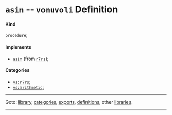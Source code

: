 

<a id='definition__vonuvoli__asin'></a>

# `asin` -- `vonuvoli` Definition


<a id='definition__vonuvoli__asin__kind'></a>

#### Kind

`procedure`;


<a id='definition__vonuvoli__asin__implements'></a>

#### Implements

 * [`asin`](../../r7rs/definitions/asin.md#definition__r7rs__asin) (from [`r7rs`](../../r7rs/_index.md#library__r7rs));


<a id='definition__vonuvoli__asin__categories'></a>

#### Categories

 * [`vs:r7rs`](../../vonuvoli/categories/vs_3a_r7rs.md#category__vonuvoli__vs_3a_r7rs);
 * [`vs:arithmetic`](../../vonuvoli/categories/vs_3a_arithmetic.md#category__vonuvoli__vs_3a_arithmetic);

----

Goto: [library](../../vonuvoli/_index.md#library__vonuvoli), [categories](../../vonuvoli/categories/_index.md#toc__vonuvoli__categories), [exports](../../vonuvoli/exports/_index.md#toc__vonuvoli__exports), [definitions](../../vonuvoli/definitions/_index.md#toc__vonuvoli__definitions), other [libraries](../../_libraries.md#toc__libraries).

----

